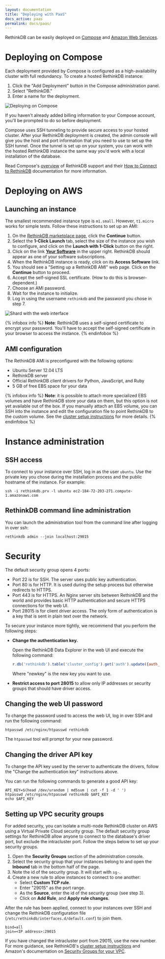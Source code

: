 ```yaml
---
layout: documentation
title: "Deploying with PaaS"
docs_active: paas
permalink: docs/paas/
---
```


RethinkDB can be easily deployed on [Compose][cio] and [Amazon Web Services][aws].

[cio]: http://compose.io/
[aws]: http://aws.amazon.com/

# Deploying on Compose #

Each deployment provided by Compose is configured as a high-availability cluster with full redundancy. To create a hosted RethinkDB instance:

1. Click the "Add Deployment" button in the Compose administration panel.
2. Select "RethinkDB."
3. Enter a name for the deployment.

![Deploying on Compose](/assets/images/posts/2014-10-14-compose-newdep.png)

If you haven't already added billing information to your Compose account, you'll be prompted to do so before deployment.

Compose uses SSH tunneling to provide secure access to your hosted cluster. After your RethinkDB deployment is created, the admin console will give you the host and port information that you need to use to set up the SSH tunnel. Once the tunnel is set up on your system, you can work with the hosted RethinkDB instance the same way you'd work with a local installation of the database.

Read Compose's [overview][over] of RethinkDB support and their [How to Connect to RethinkDB][conn] documentation for more information.

[over]: https://docs.compose.io/getting-started/rethinkdb-deployments.html
[conn]: https://docs.compose.io/common-questions/how-to-connect-to-rethinkdb.html

# Deploying on AWS #

## Launching an instance ##

The smallest recommended instance type is `m1.small`. However, `t1.micro` works for simple tests. Follow these instructions to set up an AMI:

1. On the [RethinkDB marketplace page][rmp], click the __Continue__ button.
2. Select the __1-Click Launch__ tab, select the size of the instance you wish to configure, and click on the __Launch with 1-Click__ button on the right.
3. Click on the link __[Your Software][ys]__ in the upper right. RethinkDB should appear as one of your software subscriptions.
4. When the RethinkDB instance is ready, click on its __Access Software__ link.
5. You should see a "Setting up a RethinkDB AMI" web page. Click on the __Continue__ button to proceed.
6. Accept the self-signed SSL certificate. (How to do this is browser-dependent.)
7. Choose an AMI password.
8. Wait for the instance to initialize.
9. Log in using the username `rethinkdb` and the password you chose in step 7.

![Shard with the web interface](/assets/images/docs/aws/ami_setup.png)

[rmp]: https://aws.amazon.com/marketplace/pp/B00E9EZ5DK
[ys]: https://aws.amazon.com/marketplace/library

{% infobox info %}
__Note__: RethinkDB uses a self-signed certificate to encrypt your
password. You'll have to accept the self-signed certificate in your
browser to access the instance.
{% endinfobox %}

## AMI configuration ##

The RethinkDB AMI is preconfigured with the following options:

- Ubuntu Server 12.04 LTS
- RethinkDB server
- Official RethinkDB client drivers for Python, JavaScript, and Ruby
- 5 GB of free EBS space for your data

{% infobox info %}
__Note__: it is possible to attach more specialized EBS volumes and
have RethinkDB store your data on them, but this option is not yet
available out of the box. If you manually attach an EBS volume, you can
SSH into the instance and edit the configuration file to point
RethinkDB to the custom volume. See the [cluster setup
instructions](/docs/cluster-on-startup/) for more details.
{% endinfobox %}

# Instance administration #

## SSH access ##

To connect to your instance over SSH, log in as the user `ubuntu`. Use
the private key you chose during the installation process and the
public hostname of the instance. For example:

```
ssh -i rethinkdb.prv -l ubuntu ec2-184-72-203-271.compute-1.amazonaws.com
```

## RethinkDB command line administration ##

You can launch the administration tool from the command line after
logging in over ssh:

```
rethinkdb admin --join localhost:29015
```

# Security #

The default security group opens 4 ports:

* Port 22 is for SSH. The server uses public key authentication.
* Port 80 is for HTTP. It is used during the setup process but
  otherwise redirects to HTTPS.
* Port 443 is for HTTPS. An Nginx server sits between RethinkDB and
  the world and provides basic HTTP authentication and secure HTTPS
  connections for the web UI.
* Port 28015 is for client driver access. The only form of
  authentication is a key that is sent in plain text over the network.

To secure your instance more tightly, we recommend that you perform
the following steps:

* __Change the authentication key.__

    Open the RethinkDB Data Explorer in the web UI and execute the following command:

    ```js
    r.db('rethinkdb').table('cluster_config').get('auth').update({auth_key: 'newkey'})
    ```
    
    Where "newkey" is the new key you want to use.

* __Restrict access to port 28015__ to allow only IP addresses or
  security groups that should have driver access.

## Changing the web UI password ##

To change the password used to access the web UI, log in over SSH and
run the following command:

```
htpasswd /etc/nginx/htpasswd rethinkdb
```

The `htpasswd` tool will prompt for your new password.

## Changing the driver API key ##

To change the API key used by the server to authenticate the drivers,
follow the "Change the authentication key" instructions above.

You can run the following commands to generate a good API key:

```
API_KEY=$(head /dev/urandom | md5sum | cut -f 1 -d ' ')
htpasswd /etc/nginx/htpasswd rethinkdb $API_KEY
echo $API_KEY
```

## Setting up VPC security groups ##

For added security, you can isolate a multi-node RethinkDB cluster on AWS using a Virtual Private Cloud security group. The default security group settings for RethinkDB allow anyone to connect to the database's driver port, but exclude the intracluster port. Follow the steps below to set up your security groups.

1. Open the __Security Groups__ section of the administration console.
2. Select the security group that your instances belong to and open
   the __Inbound__ tab in the bottom half of the page.
3. Note the id of the security group. It will start with `sg-`.
4. Create a new rule to allow instances to connect to one another:
   - Select __Custom TCP rule__.
   - Enter "29015" as the port range.
   - As the __Source__, enter the id of the security group (see step 3).
   - Click on __Add Rule__, and __Apply rule changes__.

After the rule has been applied, connect to your instances over SSH and change the RethinkDB configuration file (`/etc/rethinkdb/interfaces.d/default.conf`) to join them.

```
bind=all
join=<IP address>:29015
```

If you have changed the intracluster port from 29015, use the new number. For more guidance, see RethinkDB's [cluster setup instructions][csi] and Amazon's documentation on [Security Groups for your VPC][sgvpc].

[csi]: /docs/cluster-on-startup
[sgvpc]: http://docs.aws.amazon.com/AmazonVPC/latest/UserGuide/VPC_SecurityGroups.html
